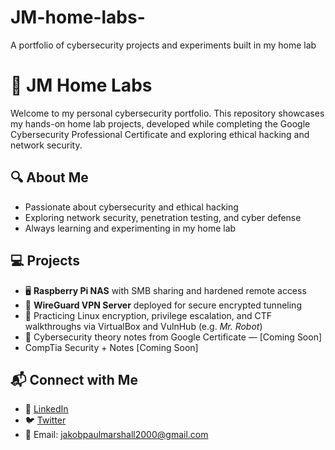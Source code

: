 # JM-home-labs-
A portfolio of cybersecurity projects and experiments built in my home lab
# 🧪 JM Home Labs

Welcome to my personal cybersecurity portfolio. This repository showcases my hands-on home lab projects, developed while completing the Google Cybersecurity Professional Certificate and exploring ethical hacking and network security.
## 🔍 About Me
- Passionate about cybersecurity and ethical hacking  
- Exploring network security, penetration testing, and cyber defense  
- Always learning and experimenting in my home lab
## 💻 Projects
- 🖥️ **Raspberry Pi NAS** with SMB sharing and hardened remote access  
- 🔐 **WireGuard VPN Server** deployed for secure encrypted tunneling  
- 🧱 Practicing Linux encryption, privilege escalation, and CTF walkthroughs via VirtualBox and VulnHub (e.g. *Mr. Robot*)  
- 🧠 Cybersecurity theory notes from Google Certificate — [Coming Soon]
- CompTia Security + Notes [Coming Soon]
## 📬 Connect with Me
- 🔗 [LinkedIn](https://www.linkedin.com/in/jakob-marshall-73356a286/)
- 🐦 [Twitter](https://x.com/JakobMarshall22)
- 📧 Email: jakobpaulmarshall2000@gmail.com
